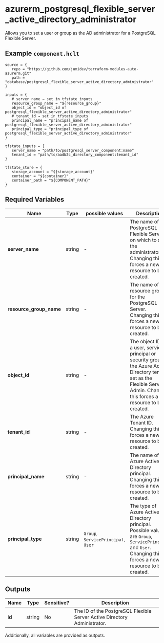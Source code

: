 # azurerm_postgresql_flexible_server_active_directory_administrator

Allows you to set a user or group as the AD administrator for a PostgreSQL Flexible Server.

## Example `component.hclt`

```hcl
source = {
   repo = "https://github.com/jumidev/terraform-modules-auto-azurerm.git"   
   path = "database/postgresql_flexible_server_active_directory_administrator"   
}

inputs = {
   # server_name → set in tfstate_inputs
   resource_group_name = "${resource_group}"   
   object_id = "object_id of postgresql_flexible_server_active_directory_administrator"   
   # tenant_id → set in tfstate_inputs
   principal_name = "principal_name of postgresql_flexible_server_active_directory_administrator"   
   principal_type = "principal_type of postgresql_flexible_server_active_directory_administrator"   
}

tfstate_inputs = {
   server_name = "path/to/postgresql_server_component:name"   
   tenant_id = "path/to/aadb2c_directory_component:tenant_id"   
}

tfstate_store = {
   storage_account = "${storage_account}"   
   container = "${container}"   
   container_path = "${COMPONENT_PATH}"   
}

```

## Required Variables

| Name | Type |  possible values |  Description |
| ---- | --------- |  ----------- | ----------- |
| **server_name** | string |  -  |  The name of the PostgreSQL Flexible Server on which to set the administrator. Changing this forces a new resource to be created. | 
| **resource_group_name** | string |  -  |  The name of the resource group for the PostgreSQL Server. Changing this forces a new resource to be created. | 
| **object_id** | string |  -  |  The object ID of a user, service principal or security group in the Azure Active Directory tenant set as the Flexible Server Admin. Changing this forces a new resource to be created. | 
| **tenant_id** | string |  -  |  The Azure Tenant ID. Changing this forces a new resource to be created. | 
| **principal_name** | string |  -  |  The name of Azure Active Directory principal. Changing this forces a new resource to be created. | 
| **principal_type** | string |  `Group`, `ServicePrincipal`, `User`  |  The type of Azure Active Directory principal. Possible values are `Group`, `ServicePrincipal` and `User`. Changing this forces a new resource to be created. | 



## Outputs

| Name | Type | Sensitive? | Description |
| ---- | ---- | --------- | --------- |
| **id** | string | No  | The ID of the PostgreSQL Flexible Server Active Directory Administrator. | 

Additionally, all variables are provided as outputs.
